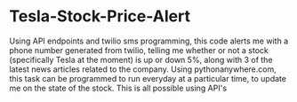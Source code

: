 # Tesla-Stock-Price-Alert
Using API endpoints and twilio sms programming, this code alerts me with a phone number generated from twilio, telling me whether or not a stock (specifically Tesla at the moment) is up or down 5%, along with 3 of the latest news articles related to the company. Using pythonanywhere.com, this task can be programmed to run everyday at a particular time, to update me on the state of the stock. This is all possible using API's
